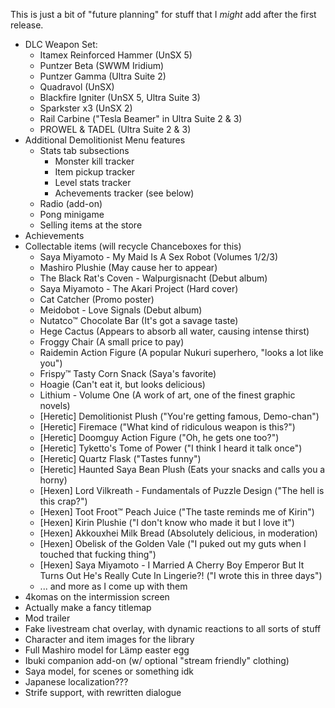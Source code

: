 This is just a bit of "future planning" for stuff that I *might* add
after the first release.

* DLC Weapon Set:
  - Itamex Reinforced Hammer (UnSX 5)
  - Puntzer Beta (SWWM Iridium)
  - Puntzer Gamma (Ultra Suite 2)
  - Quadravol (UnSX)
  - Blackfire Igniter (UnSX 5, Ultra Suite 3)
  - Sparkster x3 (UnSX 2)
  - Rail Carbine ("Tesla Beamer" in Ultra Suite 2 & 3)
  - PROWEL & TADEL (Ultra Suite 2 & 3)
* Additional Demolitionist Menu features
  - Stats tab subsections
    - Monster kill tracker
    - Item pickup tracker
    - Level stats tracker
    - Achevements tracker (see below)
  - Radio (add-on)
  - Pong minigame
  - Selling items at the store
* Achievements
* Collectable items (will recycle Chanceboxes for this)
  - Saya Miyamoto - My Maid Is A Sex Robot (Volumes 1/2/3)
  - Mashiro Plushie (May cause her to appear)
  - The Black Rat's Coven - Walpurgisnacht (Debut album)
  - Saya Miyamoto - The Akari Project (Hard cover)
  - Cat Catcher (Promo poster)
  - Meidobot - Love Signals (Debut album)
  - Nutatco™ Chocolate Bar (It's got a savage taste)
  - Hege Cactus (Appears to absorb all water, causing intense thirst)
  - Froggy Chair (A small price to pay)
  - Raidemin Action Figure (A popular Nukuri superhero, "looks a lot like you")
  - Frispy™ Tasty Corn Snack (Saya's favorite)
  - Hoagie (Can't eat it, but looks delicious)
  - Lithium - Volume One (A work of art, one of the finest graphic novels)
  - [Heretic] Demolitionist Plush ("You're getting famous, Demo-chan")
  - [Heretic] Firemace ("What kind of ridiculous weapon is this?")
  - [Heretic] Doomguy Action Figure ("Oh, he gets one too?")
  - [Heretic] Tyketto's Tome of Power ("I think I heard it talk once")
  - [Heretic] Quartz Flask ("Tastes funny")
  - [Heretic] Haunted Saya Bean Plush (Eats your snacks and calls you a horny)
  - [Hexen] Lord Vilkreath - Fundamentals of Puzzle Design ("The hell is this crap?")
  - [Hexen] Toot Froot™ Peach Juice ("The taste reminds me of Kirin")
  - [Hexen] Kirin Plushie ("I don't know who made it but I love it")
  - [Hexen] Akkouxhei Milk Bread (Absolutely delicious, in moderation)
  - [Hexen] Obelisk of the Golden Vale ("I puked out my guts when I touched that fucking thing")
  - [Hexen] Saya Miyamoto - I Married A Cherry Boy Emperor But It Turns Out He's Really Cute In Lingerie?! ("I wrote this in three days")
  - ... and more as I come up with them
* 4komas on the intermission screen
* Actually make a fancy titlemap
* Mod trailer
* Fake livestream chat overlay, with dynamic reactions to all sorts of stuff
* Character and item images for the library
* Full Mashiro model for Lämp easter egg
* Ibuki companion add-on (w/ optional "stream friendly" clothing)
* Saya model, for scenes or something idk
* Japanese localization???
* Strife support, with rewritten dialogue
